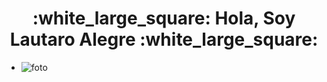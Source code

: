 <h1 align="center"><b>:white_large_square: Hola, Soy Lautaro Alegre :white_large_square:</b></h1>

+ ![foto](ftme.jpg)
